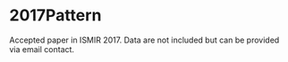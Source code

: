 # 2017Pattern
Accepted paper in ISMIR 2017. Data are not included but can be provided via email contact.  
